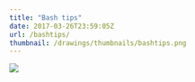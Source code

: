 ```yaml
---
title: "Bash tips"
date: 2017-03-26T23:59:05Z
url: /bashtips/
thumbnail: /drawings/thumbnails/bashtips.png
---
```

<a href='/drawings/bashtips.svg'><img src='/drawings/bashtips.png'></a>
